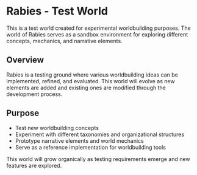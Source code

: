 # Rabies - Test World

This is a test world created for experimental worldbuilding purposes. The world of Rabies serves as a sandbox environment for exploring different concepts, mechanics, and narrative elements.

## Overview

Rabies is a testing ground where various worldbuilding ideas can be implemented, refined, and evaluated. This world will evolve as new elements are added and existing ones are modified through the development process.

## Purpose

- Test new worldbuilding concepts
- Experiment with different taxonomies and organizational structures
- Prototype narrative elements and world mechanics
- Serve as a reference implementation for worldbuilding tools

This world will grow organically as testing requirements emerge and new features are explored.